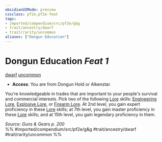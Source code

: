 ```yaml
---
obsidianUIMode: preview
cssclass: pf2e,pf2e-feat
tags:
- imported/compendium/src/pf2e/g&g
- trait/ancestry/dwarf
- trait/rarity/uncommon
aliases: ["Dongun Education"]
---
```

# Dongun Education  *Feat 1*  
[dwarf](dwarf.md)  [uncommon](uncommon.md)  

- **Access**: You are from Dongun Hold or Alkenstar.

You're knowledgeable in trades that are important to your people's survival and commercial interests. Pick two of the following [Lore](../skills.md#Lore) skills: [Engineering Lore](../skills.md#Lore), [Explosive Lore](../skills.md#Lore), or [Firearm Lore](../skills.md#Lore). At 2nd level, you gain expert proficiency in these [Lore](../skills.md#Lore) skills; at 7th level, you gain master proficiency in these [Lore](../skills.md#Lore) skills; and at 15th level, you gain legendary proficiency in them.

*Source: Guns & Gears p. 200*  
%% #imported/compendium/src/pf2e/g&g #trait/ancestry/dwarf #trait/rarity/uncommon %%